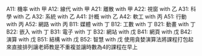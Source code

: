 A11: 機率 with 甲
A12: 線代 with 甲
A21: 離散 with 甲
A22: 視窗 with 乙
A31: 科學 with 乙
A32: 系統 with 乙
A41: 計概 with 乙
A42: 軟工 with 丙
A51: 行動 with 丙
A52: 網路 with 丙
B11: 媒體 with 丁
B12: 工數 with 丁
B21: 動畫 with 丁
B22: 嵌入 with 丁
B31: 電子 with 丁
B32: 網站 with 戊
B41: 網頁 with 戊
B42: 演算 with 戊
B51: 結構 with 戊
B52: 智慧 with 戊
使用貪婪演算法將課程打包起來直接排列讓老師教是不重複並讓時數為4的課程在早上
